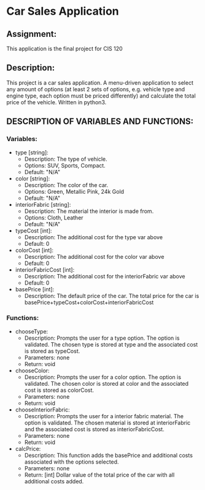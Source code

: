 # Car Sales Application

## Assignment:
This application is the final project for CIS 120

## Description:
This project is a car sales application. A menu-driven application to select any amount of options (at least 2 sets of options, e.g. vehicle type and engine type, each option must be priced differently) and calculate the total price of the vehicle. Written in python3.

## DESCRIPTION OF VARIABLES AND FUNCTIONS:

### Variables:
* type [string]: 
    - Description: The type of vehicle. 
    - Options: SUV, Sports, Compact. 
    - Default: "N/A" 
* color [string]: 
    - Description: The color of the car. 
    - Options: Green, Metallic Pink, 24k Gold
    - Default: "N/A"
* interiorFabric [string]: 
    - Description: The material the interior is made from. 
    - Options: Cloth, Leather
    - Default: "N/A"
* typeCost [int]: 
    - Description: The additional cost for the type var above
    - Default: 0
* colorCost [int]: 
    - Description: The additional cost for the color var above
    - Default: 0
* interiorFabricCost [int]: 
    - Description: The additional cost for the interiorFabric var above
    - Default: 0
* basePrice [int]: 
    - Description: The default price of the car. The total price for the car is basePrice+typeCost+colorCost+interiorFabricCost
        
### Functions:
* chooseType:
    - Description: Prompts the user for a type option. The option is validated. The chosen type is stored at type and the associated cost is stored as typeCost.
    - Parameters: none
    - Return: void
* chooseColor:
    - Description: Prompts the user for a color option. The option is validated. The chosen color is stored at color and the associated cost is stored as colorCost.
    - Parameters: none
    - Return: void
* chooseInteriorFabric:
    - Description: Prompts the user for a interior fabric material. The option is validated. The chosen material is stored at interiorFabric and the associated cost is stored as interiorFabricCost.
    - Parameters: none
    - Return: void
* calcPrice:
    - Description: This function adds the basePrice and additional costs associated with the options selected.
    - Parameters: none
    - Return: [int] Dollar value of the total price of the car with all additional costs added.
